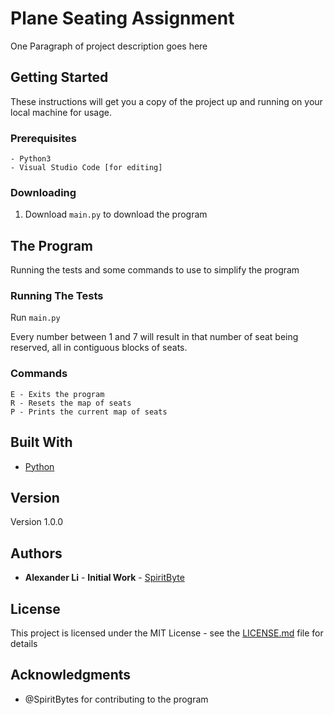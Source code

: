 # Plane Seating Assignment

One Paragraph of project description goes here

## Getting Started

These instructions will get you a copy of the project up and running on your local machine for usage.

### Prerequisites

```
- Python3
- Visual Studio Code [for editing]
```

### Downloading

1. Download ```main.py``` to download the program 

## The Program

Running the tests and some commands to use to simplify the program

### Running The Tests

Run ```main.py```

Every number between 1 and 7 will result in that number of seat being reserved, all in contiguous blocks of seats.

### Commands

```
E - Exits the program
R - Resets the map of seats
P - Prints the current map of seats
```

## Built With

* [Python](http://www.python.org)

## Version

Version 1.0.0

## Authors

* **Alexander Li** - **Initial Work** - [SpiritByte](https://github.com/SpiritByte)

## License

This project is licensed under the MIT License - see the [LICENSE.md](LICENSE.md) file for details

## Acknowledgments

* @SpiritBytes for contributing to the program
